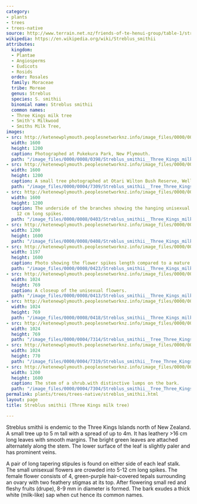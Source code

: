 ```yaml
---
category:
- plants
- trees
- trees-native
source: http://www.terrain.net.nz/friends-of-te-henui-group/table-1/streblus-smithii-tree-three-kings-milk-tree.html
wikipedia: https://en.wikipedia.org/wiki/Streblus_smithii
attributes:
  kingdom:
  - Plantae
  - Angiosperms
  - Eudicots
  - Rosids
  order: Rosales
  family: Moraceae
  tribe: Moreae
  genus: Streblus
  species: S. smithii
  binomial name: Streblus smithii
  common names:
  - Three Kings milk tree
  - Smith's Milkwood
  - Smiths Milk Tree,
images:
- src: http://ketenewplymouth.peoplesnetworknz.info/image_files/0000/0008/0398/Streblus_smithii__Three_Kings_milk_tree_.JPG
  width: 1600
  height: 1200
  caption: Photographed at Pukekura Park, New Plymouth.
  path: "/image_files/0000/0008/0398/Streblus_smithii__Three_Kings_milk_tree_.JPG"
- src: http://ketenewplymouth.peoplesnetworknz.info/image_files/0000/0004/7309/Streblus_smithii__Tree_Three_Kings_milk_tree-006.JPG
  width: 1600
  height: 1200
  caption: A small tree photographed at Otari Wilton Bush Reserve, Wellington.
  path: "/image_files/0000/0004/7309/Streblus_smithii__Tree_Three_Kings_milk_tree-006.JPG"
- src: http://ketenewplymouth.peoplesnetworknz.info/image_files/0000/0008/0403/Streblus_smithii__Three_Kings_milk_tree_-001.JPG
  width: 1600
  height: 1200
  caption: The underside of the branches showing the hanging unisexual flowers on
    12 cm long spikes.
  path: "/image_files/0000/0008/0403/Streblus_smithii__Three_Kings_milk_tree_-001.JPG"
- src: http://ketenewplymouth.peoplesnetworknz.info/image_files/0000/0008/0408/Streblus_smithii__Three_Kings_milk_tree_-002.JPG
  width: 1200
  height: 1600
  path: "/image_files/0000/0008/0408/Streblus_smithii__Three_Kings_milk_tree_-002.JPG"
- src: http://ketenewplymouth.peoplesnetworknz.info/image_files/0000/0008/0423/Streblus_smithii__Three_Kings_milk_tree_-005.JPG
  width: 1197
  height: 1600
  caption: Photo showing the flower spikes length compared to a mature leaf.
  path: "/image_files/0000/0008/0423/Streblus_smithii__Three_Kings_milk_tree_-005.JPG"
- src: http://ketenewplymouth.peoplesnetworknz.info/image_files/0000/0008/0413/Streblus_smithii__Three_Kings_milk_tree_-003.JPG
  width: 1024
  height: 769
  caption: A closeup of the unisexual flowers.
  path: "/image_files/0000/0008/0413/Streblus_smithii__Three_Kings_milk_tree_-003.JPG"
- src: http://ketenewplymouth.peoplesnetworknz.info/image_files/0000/0008/0418/Streblus_smithii__Three_Kings_milk_tree_-004.JPG
  width: 1024
  height: 769
  path: "/image_files/0000/0008/0418/Streblus_smithii__Three_Kings_milk_tree_-004.JPG"
- src: http://ketenewplymouth.peoplesnetworknz.info/image_files/0000/0004/7314/Streblus_smithii__Tree_Three_Kings_milk_tree-008.JPG
  width: 1024
  height: 769
  path: "/image_files/0000/0004/7314/Streblus_smithii__Tree_Three_Kings_milk_tree-008.JPG"
- src: http://ketenewplymouth.peoplesnetworknz.info/image_files/0000/0004/7319/Streblus_smithii__Tree_Three_Kings_milk_tree-009.JPG
  width: 1024
  height: 770
  path: "/image_files/0000/0004/7319/Streblus_smithii__Tree_Three_Kings_milk_tree-009.JPG"
- src: http://ketenewplymouth.peoplesnetworknz.info/image_files/0000/0004/7304/Streblus_smithii__Tree_Three_Kings_milk_tree-004.JPG
  width: 1200
  height: 1600
  caption: The stem of a shrub.with distinctive lumps on the bark.
  path: "/image_files/0000/0004/7304/Streblus_smithii__Tree_Three_Kings_milk_tree-004.JPG"
permalink: plants/trees/trees-native/streblus_smithii.html
layout: page
title: Streblus smithii (Three Kings milk tree)

---
```

Streblus smithii is endemic to the Three Kings Islands north of New Zealand. A small tree up to 5 m tall with a spread of up to 4m. It has leathery >16 cm  long leaves with smooth margins. The bright green leaves are attached alternately along the stem. The lower surface of the leaf is slightly paler and has prominent veins.

A pair of long tapering stipules is found on either side of each leaf stalk.
The small unisexual flowers are crowded into 5-12 cm long spikes. The female flower consists of 4, green-purple hair-covered tepals surrounding an ovary with two feathery stigmas at its top. After flowering small red and fleshy fruits (drupe), 8-9 mm in diameter is formed.
The bark exudes a thick white (milk-like) sap when cut hence its common names.
